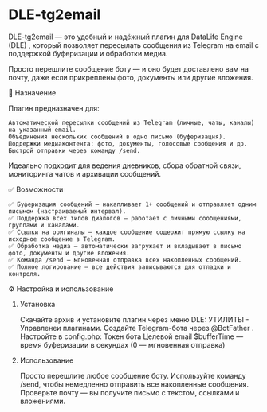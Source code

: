 # DLE-tg2email

DLE-tg2email — это удобный и надёжный плагин для DataLife Engine (DLE) , который позволяет пересылать сообщения из Telegram на email с поддержкой буферизации и обработки медиа. 

Просто перешлите сообщение боту — и оно будет доставлено вам на почту, даже если прикреплены фото, документы или другие вложения. 
 
🚀 Назначение 

Плагин предназначен для: 

    Автоматической пересылки сообщений из Telegram (личные, чаты, каналы) на указанный email.
    Объединения нескольких сообщений в одно письмо (буферизация).
    Поддержки медиаконтента: фото, документы, голосовые сообщения и др.
    Быстрой отправки через команду /send.
     

Идеально подходит для ведения дневников, сбора обратной связи, мониторинга чатов и архивации сообщений. 
 
✅ Возможности 

    ✅ Буферизация сообщений — накапливает 1+ сообщений и отправляет одним письмом (настраиваемый интервал).
    ✅ Поддержка всех типов диалогов — работает с личными сообщениями, группами и каналами.
    ✅ Ссылки на оригиналы — каждое сообщение содержит прямую ссылку на исходное сообщение в Telegram.
    ✅ Обработка медиа — автоматически загружает и вкладывает в письмо фото, документы и другие вложения.
    ✅ Команда /send — мгновенная отправка всех накопленных сообщений.
    ✅ Полное логирование — все действия записываются для отладки и контроля.
     

 
⚙️ Настройка и использование 
1. Установка 

    Скачайте архив и установите плагин через меню DLE: УТИЛИТЫ - Управленеи плагинами.
    Создайте Telegram-бота через @BotFather .
    Настройте в config.php:
        Токен бота
        Целевой email
        $bufferTime — время буферизации в секундах (0 — мгновенная отправка)
         
     

2. Использование 

    Просто перешлите любое сообщение боту.
    Используйте команду /send, чтобы немедленно отправить все накопленные сообщения.
    Проверьте почту — вы получите письмо с текстом, ссылками и вложениями.
     
